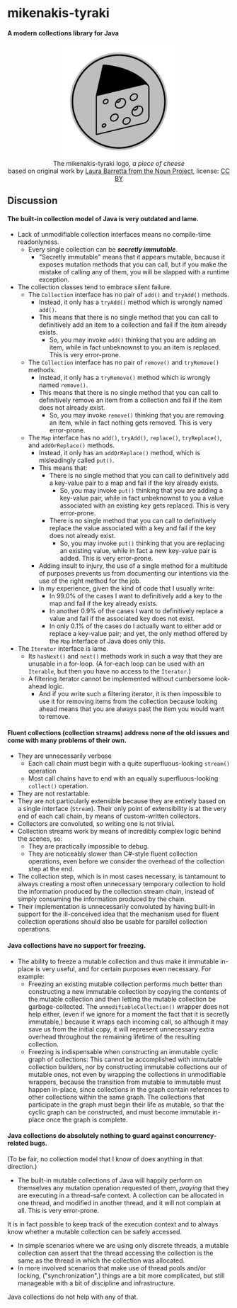 # mikenakis-tyraki

#### A modern collections library for Java

<p align="center">
<img title="mikenakis-tyraki logo" src="mikenakis-tyraki.svg" width="256"/><br/>
The mikenakis-tyraki logo, <i>a piece of cheese</i><br/>
based on original work by <a href="https://thenounproject.com/term/cheese/402993/">Laura Barretta from the Noun Project</a>, license: <a href="https://creativecommons.org/licenses/by/3.0/us/">CC BY</a><br/>
</p>

## Discussion

#### The built-in collection model of Java is very outdated and lame.

- Lack of unmodifiable collection interfaces means no compile-time readonlyness. 
  - Every single collection can be **_secretly immutable_**.
    - "Secretly immutable" means that it appears mutable, because it exposes mutation methods that you can call, but if you make the mistake of calling any of them, you will be slapped with a runtime exception.
- The collection classes tend to embrace silent failure.
  - The `Collection` interface has no pair of `add()` and `tryAdd()` methods.
    - Instead, it only has a `tryAdd()` method which is wrongly named `add()`.
    - This means that there is no single method that you can call to definitively add an item to a collection and fail if the item already exists. 
      - So, you may invoke `add()` thinking that you are adding an item, while in fact unbeknownst to you an item is replaced. This is very error-prone.   
  - The `Collection` interface has no pair of `remove()` and `tryRemove()` methods.
    - Instead, it only has a `tryRemove()` method which is wrongly named `remove()`. 
    - This means that there is no single method that you can call to definitively remove an item from a collection and fail if the item does not already exist. 
      - So, you may invoke `remove()` thinking that you are removing an item, while in fact nothing gets removed. This is very error-prone.    
  - The `Map` interface has no `add()`, `tryAdd()`, `replace()`, `tryReplace()`, and `addOrReplace()` methods.
    - Instead, it only has an `addOrReplace()` method, which is misleadingly called `put()`. 
    - This means that:
      - There is no single method that you can call to definitively add a key-value pair to a map and fail if the key already exists.
        - So, you may invoke `put()` thinking that you are adding a key-value pair, while in fact unbeknownst to you a value associated with an existing key gets replaced. This is very error-prone.
      - There is no single method that you can call to definitively replace the value associated with a key and fail if the key does not already exist.
        - So, you may invoke `put()` thinking that you are replacing an existing value, while in fact a new key-value pair is added. This is very error-prone.
    - Adding insult to injury, the use of a single method for a multitude of purposes prevents us from documenting our intentions via the use of the right method for the job.
    - In my experience, given the kind of code that I usually write:
      - In 99.0% of the cases I want to definitively add a key to the map and fail if the key already exists.
      - In another 0.9% of the cases I want to definitively replace a value and fail if the associated key does not exist.
      - In only 0.1% of the cases do I actually want to either add or replace a key-value pair; and yet, the only method offered by the `Map` interface of Java does only this.
- The `Iterator` interface is lame.
  - Its `hasNext()` and `next()` methods work in such a way that they are unusable in a for-loop. (A for-each loop can be used with an `Iterable`, but then you have no access to the `Iterator`.)
  - A filtering iterator cannot be implemented without cumbersome look-ahead logic.
    - And if you write such a filtering iterator, it is then impossible to use it for removing items from the collection because looking ahead means that you are always past the item you would want to remove.
  
#### Fluent collections (collection streams) address none of the old issues and come with many problems of their own.

- They are unnecessarily verbose
  - Each call chain must begin with a quite superfluous-looking `stream()` operation
  - Most call chains have to end with an equally superfluous-looking `collect()` operation.
- They are not restartable. 
- They are not particularly extensible because they are entirely based on a single interface (`Stream`). Their only point of extensibility is at the very end of each call chain, by means of custom-written collectors.
- Collectors are convoluted, so writing one is not trivial.
- Collection streams work by means of incredibly complex logic behind the scenes, so:
  - They are practically impossible to debug.
  - They are noticeably slower than C#-style fluent collection operations, even before we consider the overhead of the collection step at the end.
- The collection step, which is in most cases necessary, is tantamount to always creating a most often unnecessary temporary collection to hold the information produced by the collection stream chain, instead of simply consuming the information produced by the chain.
- Their implementation is unnecessarily convoluted by having built-in support for the ill-conceived idea that the mechanism used for fluent collection operations should also be usable for parallel collection operations.

#### Java collections have no support for freezing.

- The ability to freeze a mutable collection and thus make it immutable in-place is very useful, and for certain purposes even necessary. For example:
  - Freezing an existing mutable collection performs much better than constructing a new immutable collection by copying the contents of the mutable collection and then letting the mutable collection be garbage-collected. The `unmodifiableCollection()` wrapper does not help either, (even if we ignore for a moment the fact that it is secretly immutable,) because it wraps each incoming call, so although it may save us from the initial copy, it will represent unnecessary extra overhead throughout the remaining lifetime of the resulting collection. 
  - Freezing is indispensable when constructing an immutable cyclic graph of collections: This cannot be accomplished with immutable collection builders, nor by constructing immutable collections our of mutable ones, not even by wrapping the collections in unmodifiable wrappers, because the transition from mutable to immutable must happen in-place, since collections in the graph contain references to other collections within the same graph. The collections that participate in the graph must begin their life as mutable, so that the cyclic graph can be constructed, and must become immutable in-place once the graph is complete. 

#### Java collections do absolutely nothing to guard against concurrency-related bugs.

(To be fair, no collection model that I know of does anything in that direction.)

- The built-in mutable collections of Java will happily perform on themselves any mutation operation requested of them, _praying_ that they are executing in a thread-safe context. A collection can be allocated in one thread, and modified in another thread, and it will not complain at all. This is very error-prone.

It is in fact possible to keep track of the execution context and to always know whether a mutable collection can be safely accessed. 
- In simple scenarios where we are using only discrete threads, a mutable collection can assert that the thread accessing the collection is the same as the thread in which the collection was allocated.
- In more involved scenarios that make use of thread pools and/or locking, ("synchronization",) things are a bit more complicated, but still manageable with a bit of discipline and infrastructure. 

Java collections do not help with any of that. 
